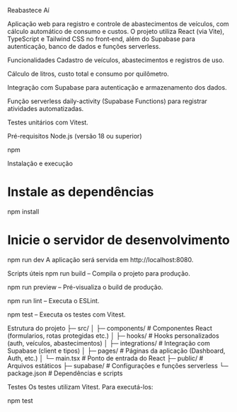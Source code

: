 Reabastece Aí 

Aplicação web para registro e controle de abastecimentos de veículos, com cálculo automático de consumo e custos. O projeto utiliza React (via Vite), TypeScript e Tailwind CSS no front‑end, além do Supabase para autenticação, banco de dados e funções serverless.

Funcionalidades
Cadastro de veículos, abastecimentos e registros de uso.

Cálculo de litros, custo total e consumo por quilômetro.

Integração com Supabase para autenticação e armazenamento dos dados.

Função serverless daily-activity (Supabase Functions) para registrar atividades automatizadas.

Testes unitários com Vitest.

Pré-requisitos
Node.js (versão 18 ou superior)

npm

Instalação e execução
# Instale as dependências
npm install

# Inicie o servidor de desenvolvimento
npm run dev
A aplicação será servida em http://localhost:8080.

Scripts úteis
npm run build – Compila o projeto para produção.

npm run preview – Pré-visualiza o build de produção.

npm run lint – Executa o ESLint.

npm test – Executa os testes com Vitest.

Estrutura do projeto
├─ src/
│  ├─ components/     # Componentes React (formularios, rotas protegidas etc.)
│  ├─ hooks/          # Hooks personalizados (auth, veículos, abastecimentos)
│  ├─ integrations/   # Integração com Supabase (client e tipos)
│  ├─ pages/          # Páginas da aplicação (Dashboard, Auth, etc.)
│  └─ main.tsx        # Ponto de entrada do React
├─ public/            # Arquivos estáticos
├─ supabase/          # Configurações e funções serverless
└─ package.json       # Dependências e scripts

Testes
Os testes utilizam Vitest. Para executá-los:

npm test
